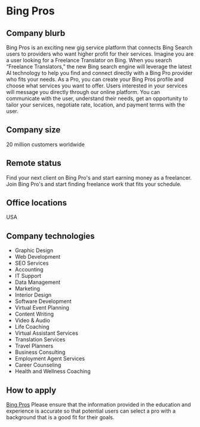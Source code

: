 # Bing Pros

## Company blurb

Bing Pros is an exciting new gig service platform that connects Bing Search users to providers who want higher profit for their services.
Imagine you are a user looking for a Freelance Translator on Bing. When you search “Freelance Translators,” the new Bing search engine will leverage the latest AI technology to help you find and connect directly with a Bing Pro provider who fits your needs. As a Pro, you can create your Bing Pros profile and choose what services you want to offer. Users interested in your services will message you directly through our online platform. You can communicate with the user, understand their needs, get an opportunity to tailor your services, negotiate rate, location, and payment terms with the user.

## Company size

20 million customers worldwide

## Remote status

Find your next client on Bing Pro's and start earning money as a freelancer. Join Bing Pro's and start finding freelance work that fits your schedule.

## Office locations

USA

## Company technologies

- Graphic Design
- Web Development
- SEO Services
- Accounting
- IT Support
- Data Management
- Marketing
- Interior Design
- Software Development
- Virtual Event Planning
- Content Writing
- Video & Audio
- Life Coaching
- Virtual Assistant Services
- Translation Services
- Travel Planners
- Business Consulting
- Employment Agent Services
- Career Counseling
- Health and Wellness Coaching

## How to apply

[Bing Pros](https://www.bing.com/pros/onboarding?utmsource=fbrep&mkt=en-us)
Please ensure that the information provided in the education and experience is accurate so that potential users can select a pro with a background that is a good fit for their goals.
